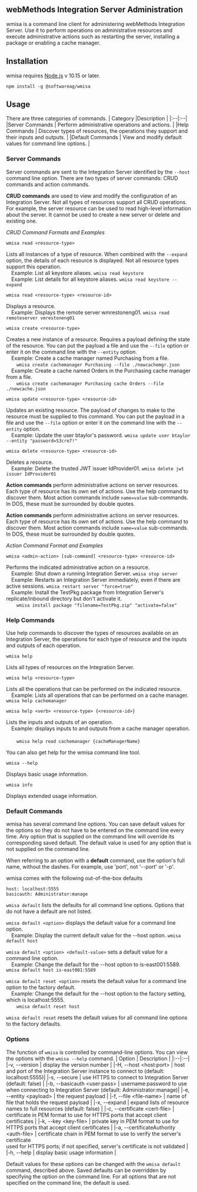 ## webMethods Integration Server Administration

wmisa is a command line client for administering webMethods Integration Server. Use it to perform operations on administrative resources and execute administrative actions such as restarting the server, installing a package or enabling a cache manager.

## Installation
wmisa requires [Node.js](https://nodejs.org) v 10.15 or later.

    npm install -g @softwareag/wmisa

## Usage

There are three categories of commands.
| Category |Description |
|:--|:--|
|Server Commands  | Perform administrative operations and actions. |
|Help Commands | Discover types of resources, the operations they support and their inputs and outputs. |
|Default Commands | View and modify default values for command line options. |


### Server Commands
Server commands are sent to the Integration Server identified by the `--host` command line option. There are two types of server commands: CRUD commands and action commands.

**CRUD commands** are used to view and modify the configuration of an Integration Server. Not all types of resources support all CRUD operations. For example, the server resource can be used to read high-level information about the server. It cannot be used to create a new server or delete and existing one.

*CRUD Command Formats and Examples* 

    wmisa read <resource-type>
Lists all instances of a type of resource. When combined with the `--expand` option, the details of each resource is displayed. Not all resource types support this operation.
<br>&ensp;&ensp;Example: List all keystore aliases. `wmisa read keystore`
<br>&ensp;&ensp;Example: List details for all keystore aliases. `wmisa read keystore --expand`

    wmisa read <resource-type> <resource-id>
Displays a resource.
<br>&ensp;&ensp;Example: Displays the remote server wmrestoneng01. `wmisa read remoteserver vmrestoneng01`

    wmisa create <resource-type>
Creates a new instance of a resource. Requires a payload defining the state of the resource. You can put the payload a file and use the `--file` option or enter it on the command line with the `--entity` option.
<br>&ensp;&ensp;Example: Create a cache manager named Purchasing from a file.
<br>&ensp;&ensp;&ensp;&ensp;`wmisa create cachemanager Purchasing --file ./newcachemgr.json`
<br>&ensp;&ensp;Example: Create a cache named Orders in the Purchasing cache manager from a file.
<br>&ensp;&ensp;&ensp;&ensp;`wmisa create cachemanager Purchasing cache Orders --file ./newcache.json`

    wmisa update <resource-type> <resource-id>
Updates an existing resource. The payload of changes to make to the resource must be supplied to this command. You can put the payload in a file and use the `--file` option or enter it on the command line with the `--entity` option.
<br>&ensp;&ensp;Example: Update the user btaylor's password. `wmisa update user btaylor --entity "password=S3cre7!"`

    wmisa delete <resource-type> <resource-id>
Deletes a resource.
<br>&ensp;&ensp;Example: Delete the trusted JWT issuer IdProvider01. `wmisa delete jwt issuer IdProvider01`


**Action commands** perform administrative actions on server resources. Each type of resource has its own set of actions. Use the help command to discover them. Most action commands include `name=value` sub-commands. In DOS, these must be surrounded by double quotes.

**Action commands** perform administrative actions on server resources. Each type of resource has its own set of actions. Use the help command to discover them. Most action commands include `name=value` sub-commands. In DOS, these must be surrounded by double quotes.

*Action Command Format and Examples*

    wmisa <admin-action> [sub-command] <resource-type> <resource-id>
Performs the indicated administrative action on a resource.
<br>&ensp;&ensp;Example: Shut down a running Integration Server. `wmisa stop server`
<br>&ensp;&ensp;Example: Restarts an Integration Server immediately, even if there are active sessions. `wmisa restart server "force=true"`
<br>&ensp;&ensp;Example: Install the TestPkg package from Integration Server's replicate/inbound directory but don't activate it.
<br>&ensp;&ensp;&ensp;&ensp;`wmisa install package "filename=TestPkg.zip" "activate=false"`



### Help Commands
Use help commands to discover the types of resources available on an Integration Server, the operations for each type of resource and the inputs and outputs of each operation.

    wmisa help
Lists all types of resources on the Integration Server.

    wmisa help <resource-type>
Lists all the operations that can be performed on the indicated resource.
<br>&ensp;&ensp;Example: Lists all operations that can be performed on a cache manager. `wmisa help cachemanager`

    wmisa help <verb> <resource-type> {<resource-id>}
Lists the inputs and outputs of an operation.
<br>&ensp;&ensp;Example: displays inputs to and outputs from a cache manager operation.  
<br>&ensp;&ensp;&ensp;&ensp;`wmisa help read cachemanager {cacheManagerName}`

You can also get help for the wmisa command line tool.

    wmisa --help
Displays basic usage information.

    wmisa info
Displays extended usage information. 



### Default Commands
wmisa has several command line options. You can save default values for the options so they do not have to be entered on the command line every time. Any option that is supplied on the command line will override its corresponding saved default. The default value is used for any option that is not supplied on the command line.

When referring to an option with a **default** command, use the option's full name, without the dashes. For example, use 'port', not '--port' or '-p'.

 wmisa comes with the following out-of-the-box defaults

    host: localhost:5555
    basicauth: Administrator:manage
 
`wmisa default` lists the defaults for all command line options. Options that do not have a default are not listed.

`wmisa default <option>` displays the default value for a command line option.
<br>&ensp;&ensp;Example: Display the current default value for the --host option. `wmisa default host`

`wmisa default <option> <default-value>` sets a default value for a command line option.
<br>&ensp;&ensp;Example: Change the default for the --host option to is-east001:5589. `wmisa default host is-east001:5589`

`wmisa default reset <option>` resets the default value for a command line option to the factory default.
<br>&ensp;&ensp;Example: Change the default for the --host option to the factory setting, which is localhost:5555. 
<br>&ensp;&ensp;&ensp;&ensp;`wmisa default reset host`

`wmisa default reset` resets the default values for all command line options to the factory defaults.



### Options
The function of `wmisa` is controlled by command-line options. You can view the options with the `wmisa --help` command.
| Option | Description |
|:--|:--|
|-v, --version | display the version number |
|-H, --host \<host:port\> | host and port of the Integration Server instance to connect to (default: localhost:5555)|
|-s, --secure | use HTTPS to connect to Integration Server (default: false) |
|-b, --basicauth \<user:pass\>  | username:password to use when connecting to Integration Server (default: Administrator:manage)|
|-e, --entity \<payload\>  | the request payload |
|-f, --file \<file-name\>  | name of file that holds the request payload |
|-x, --expand | expand lists of resource names to full resources (default: false) |
|-c, --certificate \<cert-file\> | certificate in PEM format to use for HTTPS ports that accept client certificates |
|-k, --key \<key-file\> | private key in PEM format to use for HTTPS ports that accept client certificates |
|-a, --certificateAuthority \<auth-file\>  | certificate chain in PEM format to use to verify the server's certificate<br>used for HTTPS ports; if not specified, server's certificate is not validated |
|-h, --help | display basic usage information  |

Default values for these options can be changed with the `wmisa default` command, described above. Saved defaults can be overridden by specifying the option on the command line. For all options that are not specified on the command line, the default is used.
